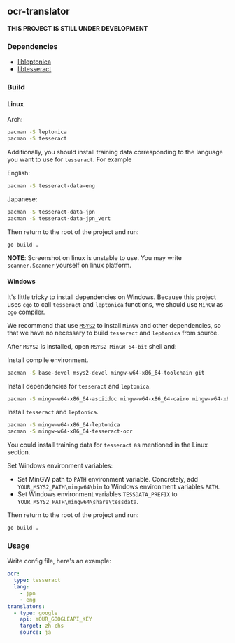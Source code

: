 ## ocr-translator

**THIS PROJECT IS STILL UNDER DEVELOPMENT**

### Dependencies

- [libleptonica](https://github.com/DanBloomberg/leptonica/)
- [libtesseract](https://github.com/tesseract-ocr/tesseract)

### Build

#### Linux

Arch:

```bash
pacman -S leptonica
pacman -S tesseract
```

Additionally, you should install training data corresponding to the language
you want to use for `tesseract`. For example

English:

```bash
pacman -S tesseract-data-eng
```

Japanese:

```bash
pacman -S tesseract-data-jpn
pacman -S tesseract-data-jpn_vert
```

Then return to the root of the project and run:

```bash
go build .
```

**NOTE**: Screenshot on linux is unstable to use. You may
write `scanner.Scanner` yourself on linux platform.

#### Windows

It's little tricky to install dependencies on Windows. Because this
project uses `cgo` to call `tesseract` and `leptonica` functions, we
should use `MinGW` as `cgo` compiler.

We recommend that use [`MSYS2`](https://www.msys2.org/) to
install `MinGW` and other dependencies, so that we have no
necessary to build `tesseract` and `leptonica` from source.

After `MSYS2` is installed, open `MSYS2 MinGW 64-bit` shell and:

Install compile environment.

```bash
pacman -S base-devel msys2-devel mingw-w64-x86_64-toolchain git
```

Install dependencies for `tesseract` and `leptonica`.

```bash
pacman -S mingw-w64-x86_64-asciidoc mingw-w64-x86_64-cairo mingw-w64-x86_64-curl mingw-w64-x86_64-icu mingw-w64-x86_64-leptonica mingw-w64-x86_64-libarchive mingw-w64-x86_64-pango mingw-w64-x86_64-zlib mingw-w64-x86_64-autotools mingw-w64-x86_64-cmake
```

Install `tesseract` and `leptonica`.

```bash
pacman -S mingw-w64-x86_64-leptonica
pacman -S mingw-w64-x86_64-tesseract-ocr
```

You could install training data for `tesseract` as mentioned in the
Linux section.

Set Windows environment variables:
- Set MinGW path to `PATH` environment variable. Concretely, add
  `YOUR_MSYS2_PATH\mingw64\bin` to Windows environment variables `PATH`.
- Set Windows environment variables `TESSDATA_PREFIX` to `YOUR_MSYS2_PATH\mingw64\share\tessdata`.

Then return to the root of the project and run:

```bash
go build .
```

### Usage

Write config file, here's an example:

```yaml
ocr:
  type: tesseract
  lang:
    - jpn
    - eng
translators:
  - type: google
    api: YOUR_GOOGLEAPI_KEY
    target: zh-chs
    source: ja
```
